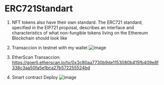 # ERC721Standart
1. NFT tokens also have their own standard. The ERC721 standard, specified in the EIP721 proposal, describes an interface and characteristics of what non-fungible tokens living on the Ethereum Blockchain should look like
 
2. Transaccion in testnet with my wallet
![image](https://user-images.githubusercontent.com/42863568/200586775-738a633a-0bc2-4c75-96d8-2499b877e0b5.png)

3. EtherScan Transaccion: https://goerli.etherscan.io/tx/0x3c80aa7730b9de1153080b415fb409e8f338c3aa50fa5e1bca27b572255524bd

4. Smart contract Deploy
![image](https://user-images.githubusercontent.com/42863568/200589955-8d480adc-5cd7-482d-802a-d0b610efef19.png)
